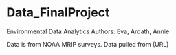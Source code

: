 # Data_FinalProject
Environmental Data Analytics
Authors: Eva, Ardath, Annie

Data is from NOAA MRIP surveys.
Data pulled from (URL)